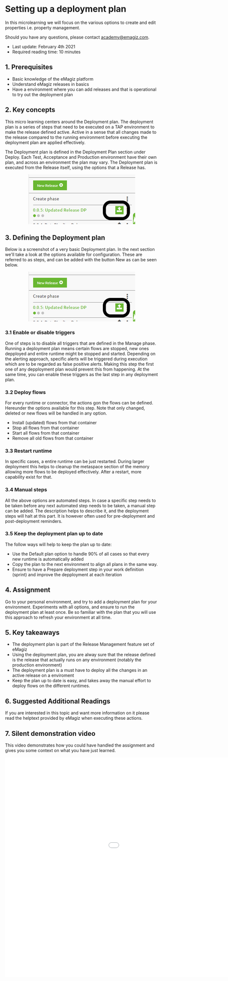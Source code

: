 # Setting up a deployment plan

In this microlearning we will focus on the various options to create and edit properties i.e. property management.

Should you have any questions, please contact academy@emagiz.com.

- Last update: February 4th 2021
- Required reading time: 10 minutes

## 1. Prerequisites
- Basic knowledge of the eMagiz platform
- Understand eMagiz releases in basics
- Have a environment where you can add releases and that is operational to try out the deployment plan

## 2. Key concepts
This micro learning centers around the Deployment plan. The deployment plan is a series of steps that need to be executed on a TAP environment to make the release defined active. Active in a sense that all changes made to the release compared to the running environment before executing the deployment plan are applied effectively.

The Deployment plan is defined in the Deployment Plan section under Deploy. Each Test, Acceptance and Production environment have their own plan, and across an environment the plan may vary. The Deployment plan is executed from the Release itself, using the options that a Release has.


<p align="center"><img src="../../img/microlearning/crashcourse-platform-deploy-setup-deployment-plan-pic1.png"></p>


## 3. Defining the Deployment plan

Below is a screenshot of a very basic Deployment plan. In the next section we'll take a look at the options available for configuration. These are referred to as steps, and can be added with the button New as can be seen below.

<p align="center"><img src="../../img/microlearning/crashcourse-platform-deploy-setup-deployment-plan-pic1.png"></p>


### 3.1 Enable or disable triggers

One of steps is to disable all triggers that are defined in the Manage phase. Running a deployment plan means certain flows are stopped, new ones depployed and entire runtime might be stopped and started. Depending on the alerting approach, specific alerts will be triggered during execution which are to be regarded as false positive alerts. Making this step the first one of any depployment plan would prevent this from happening.
At the same time, you can enable these triggers as the last step in any deployment plan.

### 3.2 Deploy flows
For every runtime or connector, the actions gon the flows can be defined. Hereunder the options available for this step. Note that only changed, deleted or new flows will be handled in any option.
- Install (updated) flows from that container
- Stop all flows from that container
- Start all flows from that container
- Remove all old flows from that container


### 3.3 Restart runtime
In specific cases, a entire runtime can be just restarted. During larger deployment this helps to cleanup the metaspace section of the memory allowing more flows to be deployed effectively. After a restart, more capability exist for that.


### 3.4 Manual steps
All the above options are automated steps. In case a specific step needs to be taken before any next automated step needs to be taken, a manual step can be added. The description helps to describe it, and the deployment steps will halt at this part. It is however often used for pre-deployment and post-deployment reminders.

### 3.5 Keep the deployment plan up to date
The follow ways will help to keep the plan up to date:

- Use the Default plan option to handle 90% of all cases so that every new runtime is automatically added
- Copy the plan to the next environment to align all plans in the same way.
- Ensure to have a Prepare deployment step in your work definition (sprint) and improve the depployment at each iteration


## 4. Assignment

Go to your personal environment, and try to add a deployment plan for your environment. Experiments with all options, and ensure to run the deployment plan at least once. Be so familiar with the plan that you will use this approach to refresh your environment at all time. 

## 5. Key takeaways

- The deployment plan is part of the Release Management feature set of eMagiz
- Using the deployment plan, you are alway sure that the release defined is the release that actually runs on any environment (notably the production environment)
- The deployment plan is a must have to deploy all the changes in an active release on a enviroment
- Keep the plan up to date is easy, and takes away the manual effort to deploy flows on the different runtimes. 

## 6. Suggested Additional Readings

If you are interested in this topic and want more information on it please read the helptext provided by eMagiz when executing these actions.

## 7. Silent demonstration video

This video demonstrates how you could have handled the assignment and gives you some context on what you have just learned.

<iframe width="1280" height="720" src="../../vid/microlearning/crashcourse-platform-deploy-setup-deployment-plan-video.mp4" frameborder="0" allow="accelerometer; autoplay; clipboard-write; encrypted-media; gyroscope; picture-in-picture" allowfullscreen></iframe>
